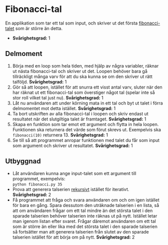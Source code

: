 # Fibonacci-tal

En applikation som tar ett tal som input, och skriver ut det första [fibonacci-talet](http://en.wikipedia.org/wiki/Fibonacci_number) som är större än detta.

- **Svårighetsgrad:** 1

## Delmoment

1. Börja med en loop som hela tiden, med hjälp av några variabler, räknar ut nästa fibonacci-tal och skriver ut det. Loopen behöver bara gå tillräckligt många varv för att du ska kunna se om den skriver ut rätt talföljd. **Svårighetsgrad:** 1
2. Gör så att loopen, istället för att snurra ett visst antal varv, sluter när den har räknat ut ett fibonacci-tal som överstiger något tal (spelar inte så stor roll vilket tal just nu). **Svårighetsgrad:** 1
3. Låt nu användaren att under körning mata in ett tal och byt ut talet i förra delmomentet mot detta istället. **Svårighetsgrad:** 1
4. Ta bort utskriften av alla fibonacci-tal i loopen och skriv endast ut resultatet när det slutgiltiga talet är framtaget. **Svårighetsgrad:** 1
5. Skapa en funktion som tar emot ett argument och flytta in hela loopen. Funktionen ska returnera det värde som förut skrevs ut. Exempelvis ska `fibonacci(10)` returnera 13. **Svårighetsgrad:** 1
6. Se till så att programmet anropar funktionen med talet du får som input som argument och skriver ut resultatet. **Svårighetsgrad:** 1

## Utbyggnad

- Låt användaren kunna ange input-talet som ett argument till programmet, exempelvis:  
`python fibonacci.py 35`
- Prova att generera talserien [rekursivt](http://www.sparknotes.com/cs/recursion/whatisrecursion/section1.rhtml) istället för iterativt. **Svårighetsgrad:** 2
- Få programmet att fråga och svara användaren om och om igen istället för bara en gång. Spara dessutom den uträknade talserien i en lista, så att om användaren frågar om ett tal mindre än det största talet i den sparade talserien behöver talserien inte räknas ut på nytt. Istället letar man igenom listan efter svaret. Frågar däremot användaren om ett tal som är större än eller lika med det största talet i den sparade talserien så fortsätter man att generera talserien från slutet av den sparade talserien istället för att börja om på nytt. **Svårighetsgrad:** 2